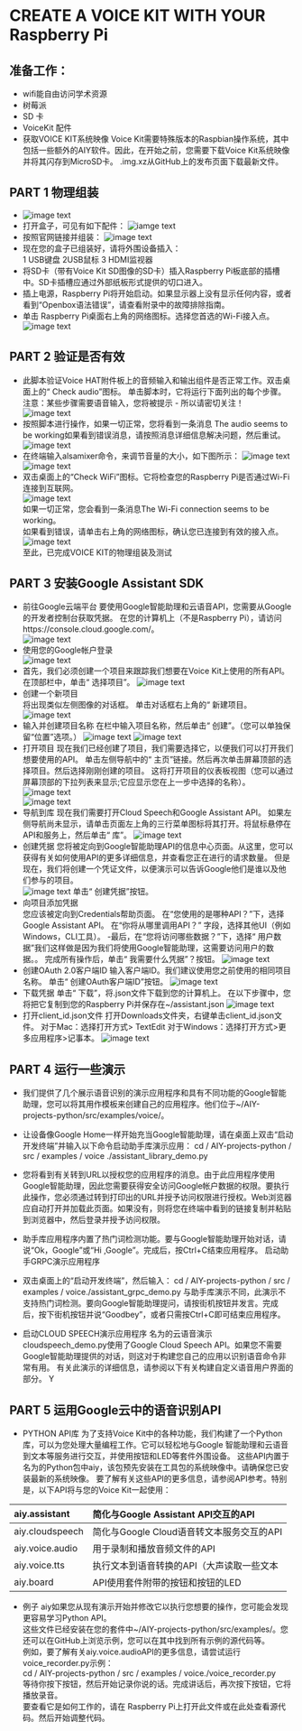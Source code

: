 # CREATE A VOICE KIT WITH YOUR Raspberry Pi
## 准备工作：
- wifi能自由访问学术资源
- 树莓派
- SD 卡
- VoiceKit 配件
- 获取VOICE KIT系统映像
Voice Kit需要特殊版本的Raspbian操作系统，其中包括一些额外的AIY软件。因此，在开始之前，您需要下载Voice Kit系统映像并将其闪存到MicroSD卡。
.img.xz从GitHub上的发布页面下载最新文件。
## PART 1 物理组装  
- ![image text](https://github.com/gorgeousCa/Dayup/blob/master/Voice%20Kit/IMG_20190531_210459.jpg)  
- 打开盒子，可见有如下配件：
![iamge text](https://github.com/gorgeousCa/Dayup/blob/master/Voice%20Kit/IMG_20190531_213101.jpg)
- 按照官网链接并组装：
![image text](https://github.com/gorgeousCa/Dayup/blob/master/Voice%20Kit/tp.png)
- 现在您的盒子已组装好，请将外围设备插入：  
1 USB键盘   2USB鼠标   3 HDMI监视器  
- 将SD卡（带有Voice Kit SD图像的SD卡）插入Raspberry Pi板底部的插槽中。SD卡插槽应通过外部纸板形式提供的切口进入。
- 插上电源，Raspberry Pi将开始启动。如果显示器上没有显示任何内容，或者看到“Openbox语法错误”，请查看附录中的故障排除指南。    
- 单击 Raspberry Pi桌面右上角的网络图标。选择您首选的Wi-Fi接入点。    
![image text](https://github.com/gorgeousCa/Dayup/blob/master/Voice%20Kit/%E6%A1%8C%E9%9D%A2.PNG)

## PART 2 验证是否有效
- 此脚本验证Voice HAT附件板上的音频输入和输出组件是否正常工作。双击桌面上的“ Check audio”图标。
单击脚本时，它将运行下面列出的每个步骤。注意：某些步骤需要语音输入，您将被提示 - 所以请密切关注！      
![image text](https://github.com/gorgeousCa/Dayup/blob/master/Voice%20Kit/a1.png)      
- 按照脚本进行操作，如果一切正常，您将看到一条消息 The audio seems to be working如果看到错误消息，请按照消息详细信息解决问题，然后重试。  
![image text](https://github.com/gorgeousCa/Dayup/blob/master/Voice%20Kit/a2.png)
- 在终端输入alsamixer命令，来调节音量的大小，如下图所示：
![image text](https://github.com/gorgeousCa/Dayup/blob/master/Voice%20Kit/2.png)
![image text](https://github.com/gorgeousCa/Dayup/blob/master/Voice%20Kit/1.png)
- 双击桌面上的“Check WiFi”图标。它将检查您的Raspberry Pi是否通过Wi-Fi连接到互联网。  
![image text](https://github.com/gorgeousCa/Dayup/blob/master/Voice%20Kit/w1.png)  
如果一切正常，您会看到一条消息The Wi-Fi connection seems to be working。  
如果看到错误，请单击右上角的网络图标，确认您已连接到有效的接入点。  
![image text](https://github.com/gorgeousCa/Dayup/blob/master/Voice%20Kit/w2.png)  
至此，已完成VOICE KIT的物理组装及测试
## PART 3 安装Google Assistant SDK
- 前往Google云端平台
要使用Google智能助理和云语音API，您需要从Google的开发者控制台获取凭据。
在您的计算机上（不是Raspberry Pi），请访问https://console.cloud.google.com/。  
![image text](https://github.com/gorgeousCa/Dayup/blob/master/Voice%20Kit/dl.png) 
- 使用您的Google帐户登录    
![image text](https://github.com/gorgeousCa/Dayup/blob/master/Voice%20Kit/%E5%AF%86%E7%A0%81.PNG)
- 首先，我们必须创建一个项目来跟踪我们想要在Voice Kit上使用的所有API。在顶部栏中，单击“ 选择项目”。
![image text](https://github.com/gorgeousCa/Dayup/blob/master/Voice%20Kit/3.png)
- 创建一个新项目  
将出现类似左侧图像的对话框。
单击对话框右上角的“ 新建项目。
![image text](https://github.com/gorgeousCa/Dayup/blob/master/Voice%20Kit/%E6%96%B0%E5%BB%BA%E9%A1%B9%E7%9B%AE.PNG)
- 输入并创建项目名称
在栏中输入项目名称，然后单击“ 创建”。（您可以单独保留“位置”选项。）
![image text](https://github.com/gorgeousCa/Dayup/blob/master/Voice%20Kit/%E5%88%9B%E5%BB%BA%E9%A1%B9%E7%9B%AE.PNG)
![image text](https://github.com/gorgeousCa/Dayup/blob/master/Voice%20Kit/voice072.jpg)
- 打开项目
现在我们已经创建了项目，我们需要选择它，以便我们可以打开我们想要使用的API。
单击左侧导航中的“ 主页”链接。然后再次单击屏幕顶部的选择项目。然后选择刚刚创建的项目。
这将打开项目的仪表板视图（您可以通过屏幕顶部的下拉列表来显示;它应显示您在上一步中选择的名称）。
![image text](https://github.com/gorgeousCa/Dayup/blob/master/Voice%20Kit/voice073.jpg)  
![image text](https://github.com/gorgeousCa/Dayup/blob/master/Voice%20Kit/voice074.jpg)
- 导航到库
现在我们需要打开Cloud Speech和Google Assistant API。
如果左侧导航尚未显示，请单击页面左上角的三行菜单图标将其打开。将鼠标悬停在API和服务上，然后单击“ 库”。
![image text](https://github.com/gorgeousCa/Dayup/blob/master/Voice%20Kit/API.PNG)
- 创建凭据
您将被定向到Google智能助理API的信息中心页面。从这里，您可以获得有关如何使用API的更多详细信息，并查看您正在进行的请求数量。
但是现在，我们将创建一个凭证文件，以便演示可以告诉Google他们是谁以及他们参与的项目。  
![image text](https://github.com/gorgeousCa/Dayup/blob/master/Voice%20Kit/voice076.jpg)
单击“ 创建凭据”按钮。
- 向项目添加凭据  
您应该被定向到Credentials帮助页面。
在“您使用的是哪种API？”下，选择Google Assistant API。
在“你将从哪里调用API？” 字段，选择其他UI（例如Windows，CLI工具）。
-最后，在“您将访问哪些数据？”下，选择“ 用户数据”我们这样做是因为我们将使用Google智能助理，这需要访问用户的数据。。
完成所有操作后，单击“ 我需要什么凭据”？按钮。
![image text](https://github.com/gorgeousCa/Dayup/blob/master/Voice%20Kit/%E5%87%AD%E6%8D%AE.PNG)
- 创建OAuth 2.0客户端ID
输入客户端ID。我们建议使用您之前使用的相同项目名称。
单击“ 创建OAuth客户端ID”按钮。
![image text](https://github.com/gorgeousCa/Dayup/blob/master/Voice%20Kit/voice079.jpg)
- 下载凭据
单击“ 下载”，将.json文件下载到您的计算机上。
在以下步骤中，您将把它复制到您的Raspberry Pi并保存在~/assistant.json
![image text](https://github.com/gorgeousCa/Dayup/blob/master/Voice%20Kit/voice080.jpg)
- 打开client_id.json文件
打开Downloads文件夹，右键单击client_id.json文件。
对于Mac：选择打开方式> TextEdit
对于Windows：选择打开方式>更多应用程序>记事本。
![image text](https://github.com/gorgeousCa/Dayup/blob/master/Voice%20Kit/voice081.jpg)

## PART 4  运行一些演示  
- 我们提供了几个展示语音识别的演示应用程序和具有不同功能的Google智能助理，您可以将其用作模板来创建自己的应用程序。他们位于~/AIY-projects-python/src/examples/voice/。
- 让设备像Google Home一样开始充当Google智能助理，请在桌面上双击“启动开发终端”并输入以下命令启动助手库演示应用：
cd / AIY-projects-python / src / examples / voice
./assistant_library_demo.py
- 您将看到有关转到URL以授权您的应用程序的消息。由于此应用程序使用Google智能助理，因此您需要获得安全访问Google帐户数据的权限。要执行此操作，您必须通过转到打印出的URL并授予访问权限进行授权。Web浏览器应自动打开并加载此页面。如果没有，则将您在终端中看到的链接复制并粘贴到浏览器中，然后登录并授予访问权限。


- 助手库应用程序内置了热门词检测功能。要与Google智能助理开始对话，请说“Ok，Google”或“Hi ,Google”。完成后，按Ctrl+C结束应用程序。
启动助手GRPC演示应用程序
- 双击桌面上的“启动开发终端”，然后输入：
cd / AIY-projects-python / src / examples / voice./assistant_grpc_demo.py
与助手库演示不同，此演示不支持热门词检测。要向Google智能助理提问，请按街机按钮并发言。完成后，按下街机按钮并说“Goodbey”，或者只需按Ctrl+C即可结束应用程序。


- 启动CLOUD SPEECH演示应用程序
名为的云语音演示cloudspeech_demo.py使用了Google Cloud Speech API。如果您不需要Google智能助理提供的对话，则这对于构建您自己的应用以识别语音命令非常有用。
有关此演示的详细信息，请参阅以下有关构建自定义语音用户界面的部分。
Y
## PART 5 运用Google云中的语音识别API
- PYTHON API库
为了支持Voice Kit中的各种功能，我们构建了一个Python库，可以为您处理大量编程工作。它可以轻松地与Google 智能助理和云语音到文本等服务进行交互，并使用按钮和LED等套件外围设备。
这些API内置于名为的Python包中aiy，该包预先安装在工具包的系统映像中。请确保您已安装最新的系统映像。
要了解有关这些API的更多信息，请参阅API参考。特别是，以下API将与您的Voice Kit一起使用：

|aiy.assistant|简化与Google Assistant API交互的API|
| :--- | :--- |
|aiy.cloudspeech|简化与Google Cloud语音转文本服务交互的API|
|aiy.voice.audio|用于录制和播放音频文件的API|
|aiy.voice.tts|执行文本到语音转换的API（大声读取一些文本|
|aiy.board|API使用套件附带的按钮和按钮的LED|
- 例子
aiy如果您从现有演示开始并修改它以执行您想要的操作，您可能会发现更容易学习Python API。  
这些文件已经安装在您的套件中~/AIY-projects-python/src/examples/。您还可以在GitHub上浏览示例，您可以在其中找到所有示例的源代码等。  
例如，要了解有关aiy.voice.audioAPI的更多信息，请尝试运行voice_recorder.py示例：    
cd / AIY-projects-python / src / examples / voice./voice_recorder.py    
等待你按下按钮，然后开始记录你说的话。完成讲话后，再次按下按钮，它将播放录音。  
要查看它是如何工作的，请在 Raspberry Pi上打开此文件或在此处查看源代码。然后开始调整代码。    











